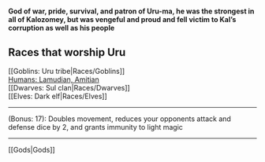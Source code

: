#### God of war, pride, survival, and patron of Uru-ma, he was the strongest in all of Kalozomey, but was vengeful and proud and fell victim to Kal’s corruption as well as his people  

## Races that worship Uru  
[[Goblins: Uru tribe|Races/Goblins]]  
[Humans: Lamudian, Amitian](/Races/Humans#Amitian)  
[[Dwarves: Sul clan|Races/Dwarves]]  
[[Elves: Dark elf|Races/Elves]]  

---

(Bonus: 17): Doubles movement, reduces your opponents attack and defense dice by 2, and grants immunity to light magic

---

[[Gods|Gods]]